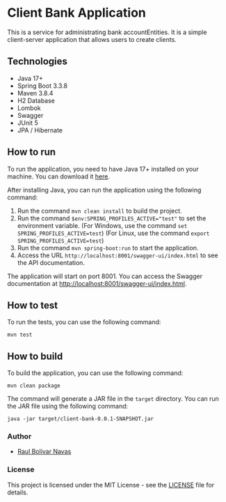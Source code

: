 # Client Bank Application

This is a service for administrating bank accountEntities. It is a simple client-server application that allows users to create clients.

## Technologies

- Java 17+
- Spring Boot 3.3.8
- Maven 3.8.4
- H2 Database
- Lombok
- Swagger
- JUnit 5
- JPA / Hibernate

## How to run

To run the application, you need to have Java 17+ installed on your machine. You can download it [here](https://www.oracle.com/java/technologies/javase-jdk17-downloads.html).

After installing Java, you can run the application using the following command:

1. Run the command `mvn clean install` to build the project.
2. Run the command `$env:SPRING_PROFILES_ACTIVE="test"` to set the environment variable.
   (For Windows, use the command `set SPRING_PROFILES_ACTIVE=test`)
   (For Linux, use the command `export SPRING_PROFILES_ACTIVE=test`)
3. Run the command `mvn spring-boot:run` to start the application.
4. Access the URL `http://localhost:8001/swagger-ui/index.html` to see the API documentation.

The application will start on port 8001. You can access the Swagger documentation at [http://localhost:8001/swagger-ui/index.html](http://localhost:8001/swagger-ui/index.html).

## How to test

To run the tests, you can use the following command:

```shell
mvn test
```

## How to build

To build the application, you can use the following command:

```shell
mvn clean package
```

The command will generate a JAR file in the `target` directory. You can run the JAR file using the following command:

```shell
java -jar target/client-bank-0.0.1-SNAPSHOT.jar
```

### Author

- [Raul Bolivar Navas](https://www.linkedin.com/in/rasysbox/)

### License

This project is licensed under the MIT License - see the [LICENSE](https://www.apache.org/licenses/LICENSE-2.0) file for details.
